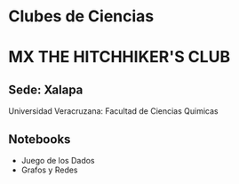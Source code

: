 # Clubes de Ciencias 
# MX THE HITCHHIKER'S CLUB 

## Sede: Xalapa

Universidad Veracruzana: Facultad de Ciencias Quimicas


## Notebooks

- Juego de los Dados
- Grafos y Redes


